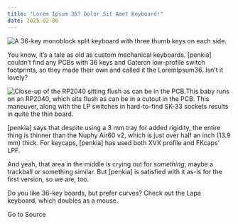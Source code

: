 ```yaml
---
title: "Lorem Ipsum 36? Dolor Sit Amet Keyboard!"
date: 2025-02-06
---
```


![A 36-key monoblock split keyboard with three thumb keys on each side.](https://hackaday.com/wp-content/uploads/2025/02/lorem-ipsum-800.png?w=800)

You know, it’s a tale as old as custom mechanical keyboards. \[penkia\] couldn’t find any PCBs with 36 keys and Gateron low-profile switch footprints, so they made their own and called it the LoremIpsum36. Isn’t it lovely?

![Close-up of the RP2040 sitting flush as can be in the PCB.](https://hackaday.com/wp-content/uploads/2025/02/lorem-ipsum-inner.jpg?w=400)This baby runs on an RP2040, which sits flush as can be in a cutout in the PCB. This maneuver, along with the LP switches in hard-to-find SK-33 sockets results in quite the thin board.

\[penkia\] says that despite using a 3 mm tray for added rigidity, the entire thing is thinner than the Nuphy Air60 v2, which is just over half an inch (13.9 mm) thick. For keycaps, \[penkia\] has used both XVX profile and FKcaps’ LPF.

And yeah, that area in the middle is crying out for _something_; maybe a trackball or something similar. But \[penkia\] is satisfied with it as-is for the first version, so we are, too.

Do you like 36-key boards, but prefer curves? Check out the Lapa keyboard, which doubles as a mouse.

Go to Source

